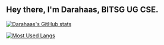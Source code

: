 ## Hey there, I'm Darahaas, BITSG UG CSE. 

[![Darahaas's GitHub stats](https://github-readme-stats.vercel.app/api?username=darahaaas15&card_width=300&theme=dark&count_private=true)](https://github.com/anuraghazra/github-readme-stats)

[![Most Used Langs](https://github-readme-stats.vercel.app/api/top-langs/?username=darahaas15&card_width=445&layout=compact&theme=dark)](https://github.com/anuraghazra/github-readme-stats)

